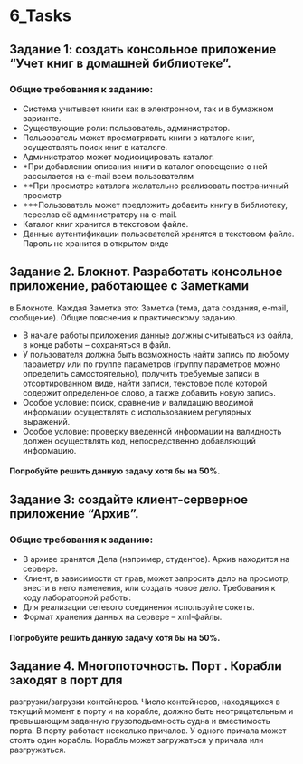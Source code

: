 # 6_Tasks

## Задание 1: создать консольное приложение “Учет книг в домашней библиотеке”.
### Общие требования к заданию:
* Система учитывает книги как в электронном, так и в бумажном варианте.
* Существующие роли: пользователь, администратор.
* Пользователь может просматривать книги в каталоге книг, осуществлять поиск
книг в каталоге.
* Администратор может модифицировать каталог.
* *При добавлении описания книги в каталог оповещение о ней рассылается на
e-mail всем пользователям
* **При просмотре каталога желательно реализовать постраничный просмотр
* ***Пользователь может предложить добавить книгу в библиотеку, переслав её
администратору на e-mail.
* Каталог книг хранится в текстовом файле.
* Данные аутентификации пользователей хранятся в текстовом файле. Пароль
не хранится в открытом виде

## Задание 2. Блокнот. Разработать консольное приложение, работающее с Заметками
в Блокноте. Каждая Заметка это: Заметка (тема, дата создания, e-mail, сообщение).
Общие пояснения к практическому заданию.
* В начале работы приложения данные должны считываться из файла, в конце
работы – сохраняться в файл.
* У пользователя должна быть возможность найти запись по любому параметру
или по группе параметров (группу параметров можно определить
самостоятельно), получить требуемые записи в отсортированном виде, найти
записи, текстовое поле которой содержит определенное слово, а также
добавить новую запись.
* Особое условие: поиск, сравнение и валидацию вводимой информации
осуществлять с использованием регулярных выражений.
* Особое условие: проверку введенной информации на валидность должен
осуществлять код, непосредственно добавляющий информацию.

#### Попробуйте решить данную задачу хотя бы на 50%.
## Задание 3: создайте клиент-серверное приложение “Архив”.
### Общие требования к заданию:
* В архиве хранятся Дела (например, студентов). Архив находится на сервере.
* Клиент, в зависимости от прав, может запросить дело на просмотр, внести в
него изменения, или создать новое дело.
Требования к коду лабораторной работы:
* Для реализации сетевого соединения используйте сокеты.
* Формат хранения данных на сервере – xml-файлы.

#### Попробуйте решить данную задачу хотя бы на 50%.
## Задание 4. Многопоточность. Порт . Корабли заходят в порт для
разгрузки/загрузки контейнеров. Число контейнеров, находящихся в текущий момент
в порту и на корабле, должно быть неотрицательным и превышающим заданную
грузоподъемность судна и вместимость порта. В порту работает несколько причалов.
У одного причала может стоять один корабль. Корабль может загружаться у причала
или разгружаться.
